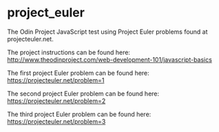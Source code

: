 # project_euler
The Odin Project JavaScript test using Project Euler problems found at projecteuler.net.

The project instructions can be found here: http://www.theodinproject.com/web-development-101/javascript-basics

The first project Euler problem can be found here: https://projecteuler.net/problem=1

The second project Euler problem can be found here: https://projecteuler.net/problem=2

The third project Euler problem can be found here: https://projecteuler.net/problem=3
